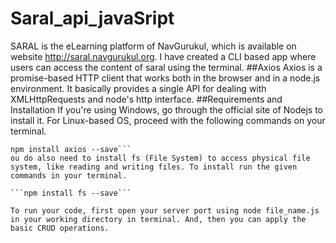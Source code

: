 # Saral_api_javaSript
SARAL is the eLearning platform of NavGurukul, which is available on website http://saral.navgurukul.org. I have created a CLI based app where users can access the content of saral using the terminal.
##Axios
Axios is a promise-based HTTP client that works both in the browser and in a node.js environment. It basically provides a single API for dealing with XMLHttpRequests and node's http interface.
##Requirements and Installation
If you're using Windows, go through the official site of Nodejs to install it. For Linux-based OS, proceed with the following commands on your terminal.

```sudo apt-get install npm
npm install axios --save```
ou do also need to install fs (File System) to access physical file system, like reading and writing files. To install run the given commands in your terminal.

```npm install fs --save```

To run your code, first open your server port using node file_name.js in your working directory in terminal. And, then you can apply the basic CRUD operations.

